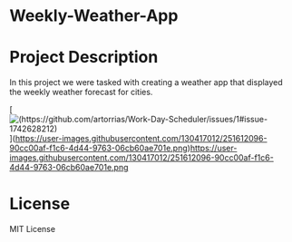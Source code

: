 # Weekly-Weather-App

# Project Description
  In this project we were tasked with creating a weather app that displayed the weekly weather forecast for cities.
  
  [![[(https://github.com/artorrias/Work-Day-Scheduler/issues/1#issue-1742628212)](https://user-images.githubusercontent.com/130417012/243476330-437775b1-ebf7-4c1f-8701-55b15a888df2.png)](https://user-images.githubusercontent.com/130417012/243476330-437775b1-ebf7-4c1f-8701-55b15a888df2.png)](https://user-images.githubusercontent.com/130417012/251612096-90cc00af-f1c6-4d44-9763-06cb60ae701e.png)https://user-images.githubusercontent.com/130417012/251612096-90cc00af-f1c6-4d44-9763-06cb60ae701e.png
  
# License
  MIT License
